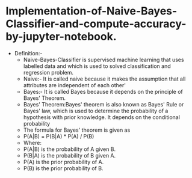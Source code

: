 # Implementation-of-Naive-Bayes-Classifier-and-compute-accuracy-by-jupyter-notebook.
* Definition:-
    * Naive-Bayes-Classifier is supervised machine learning that uses labelled data and which is used to solved classification and regression problem.
    * Naive:- It is called naive because it makes the assumption that all attributes are independent of each other'
    * Bayes:- It is called Bayes because it depends on the principle of Bayes' Theorem.
    * Bayes' Theorem:Bayes' theorem is also known as Bayes' Rule or Bayes' law, which is used to determine the probability of a hypothesis with prior knowledge. It depends on the conditional probability
    * The formula for Bayes' theorem is given as
    * P(A|B) = P(B|A) * P(A) / P(B)
    * Where:
    * P(A|B) is the probability of A given B.
    * P(B|A) is the probability of B given A.
    * P(A) is the prior probability of A.
    * P(B) is the prior probability of B.

